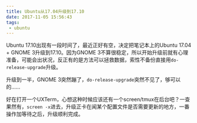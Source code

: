 ```yaml
---
title: Ubuntu从17.04升级到17.10
date: 2017-11-05 15:56:43
tags:
 - ubuntu
---
```


Ubuntu 17.10出现有一段时间了，最近正好有空，决定把笔记本上的Ubuntu 17.04 + GNOME 3升级到17.10。因为GNOME 3不算很稳定，所以开始升级前就有心理准备，可能会出状况，反正有的是方法可以拯救数据，索性不备份直接用`do-release-upgrade`升级。


升级到一半，GNOME 3突然蹦了，`do-release-upgrade`突然不见了，够可以的……

好在打开一个UXTerm，心想这种时候应该还有一个screen/tmux在后台吧？一查果然有，`screen -x`进去，升级正卡在闻某个配置文件是否需要更新的地方，一番操作加等待之后，升级顺利完成。
